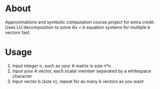 # About

Approximations and symbolic computation course project for extra credit.
Uses LU decomposition to solve Ax = b equation systems for multiple b vectors fast.


# Usage

1. Input integer n, such as your A matrix is size n\*n
2. Input your A vector, each scalar member separated by a whitespace character
3. Input vector b (size n), repeat for as many b vectors as you want
